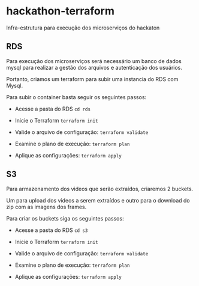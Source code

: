 # hackathon-terraform
Infra-estrutura para execução dos microserviços do hackaton

## RDS

Para execução dos microserviços será necessário um banco de dados mysql para realizar a gestão dos arquivos e autenticação dos usuários. 

Portanto, criamos um terraform para subir uma instancia do RDS com Mysql.

Para subir o container basta seguir os seguintes passos:

- Acesse a pasta do RDS
`cd rds`

- Inicie o Terraform
`terraform init`

- Valide o arquivo de configuração:
`terraform validate`

- Examine o plano de execução:
`terraform plan`

- Aplique as configurações:
`terraform apply`

## S3
Para armazenamento dos videos que serão extraídos, criaremos 2 buckets.

Um para upload dos videos a serem extraídos e outro para o download do zip com as imagens dos frames.

Para criar os buckets siga os seguintes passos:

- Acesse a pasta do RDS
`cd s3`

- Inicie o Terraform
`terraform init`

- Valide o arquivo de configuração:
`terraform validate`

- Examine o plano de execução:
`terraform plan`

- Aplique as configurações:
`terraform apply`